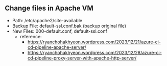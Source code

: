 ## Change files in Apache VM
+ Path: /etc/apache2/site-available
+ Backup File: default-ssl.conf.bak (backup original file)
+ New Files: 000-default.conf, default-ssl.conf
  + reference:
    - https://ryanchohakhyeon.wordpress.com/2023/12/21/azure-ci-cd-pipeline-apache-server/
    - https://ryanchohakhyeon.wordpress.com/2023/12/28/azure-ci-cd-pipeline-proxy-server-with-apache-http-server/

